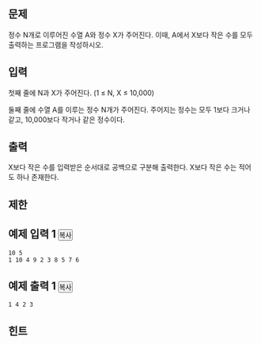 
<div class="headline">
<h2>문제</h2>
</div>
<div id="problem_description" class="problem-text">
<p>정수 N개로 이루어진 수열 A와 정수 X가 주어진다. 이때, A에서 X보다 작은 수를 모두 출력하는 프로그램을 작성하시오.</p>
</div>

<div class="headline">
<h2>입력</h2>
</div>
<div id="problem_input" class="problem-text">
<p>첫째 줄에 N과 X가 주어진다. (1 ≤ N, X ≤ 10,000)</p>
<p>둘째&nbsp;줄에 수열 A를 이루는 정수 N개가 주어진다. 주어지는 정수는 모두 1보다 크거나 같고, 10,000보다 작거나 같은 정수이다.</p>
</div>

<div class="headline">
<h2>출력</h2>
</div>
<div id="problem_output" class="problem-text">
<p>X보다 작은 수를 입력받은 순서대로 공백으로 구분해 출력한다. X보다 작은 수는 적어도 하나 존재한다.</p>
</div>

<div class="headline">
<h2>제한</h2>
</div>
<div id="problem_limit" class="problem-text">
</div>

<div class="headline">
<h2>예제 입력 1
<button type="button" class="btn btn-link copy-button" style="padding: 0px;" data-clipboard-target="#sample-input-1">복사</button>
</h2>
</div>

```
10 5
1 10 4 9 2 3 8 5 7 6
```

<div class="headline">
<h2>예제 출력 1
<button type="button" class="btn btn-link copy-button" style="padding: 0px;" data-clipboard-target="#sample-output-1">복사</button>
</h2>
</div>

```
1 4 2 3
```

<div class="headline">
<h2>힌트</h2>
</div>
<div id="problem_hint" class="problem-text">
</div>
